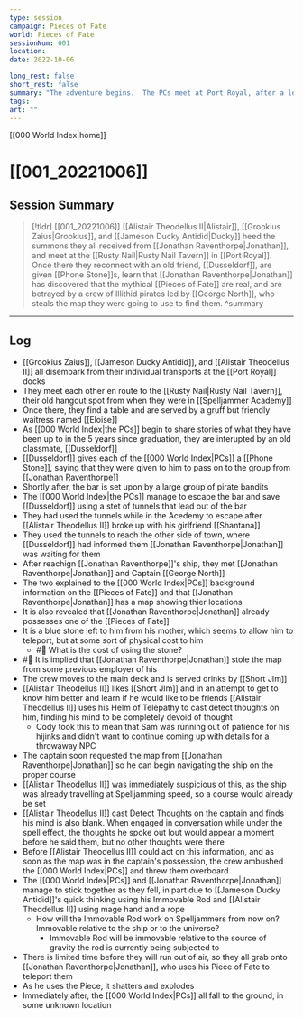 ```yaml
---
type: session
campaign: Pieces of Fate
world: Pieces of Fate
sessionNum: 001
location: 
date: 2022-10-06

long_rest: false
short_rest: false
summary: "The adventure begins.  The PCs meet at Port Royal, after a long time away."
tags: 
art: ""
---
```

[[000 World Index|home]]
# [[001_20221006]]
## Session Summary

 > [!tldr] [[001_20221006]]
 > [[Alistair Theodellus II|Alistair]], [[Grookius Zaius|Grookius]], and [[Jameson Ducky Antidid|Ducky]] heed the summons they all received from [[Jonathan Raventhorpe|Jonathan]], and meet at the [[Rusty Nail|Rusty Nail Tavern]] in [[Port Royal]].  Once there they reconnect with an old friend, [[Dusseldorf]], are given [[Phone Stone]]s, learn that [[Jonathan Raventhorpe|Jonathan]] has discovered that the mythical [[Pieces of Fate]] are real, and are betrayed by a crew of Illithid pirates led by [[George North]], who steals the map they were going to use to find them.
>  ^summary

---

## Log

- [[Grookius Zaius]], [[Jameson Ducky Antidid]], and [[Alistair Theodellus II]] all disembark from their individual transports at the [[Port Royal]] docks
- They meet each other en route to the [[Rusty Nail|Rusty Nail Tavern]], their old hangout spot from when they were in [[Spelljammer Academy]]
- Once there, they find a table and are served by a gruff but friendly waitress named [[Eloise]]
- As [[000 World Index|the PCs]] begin to share stories of what they have been up to in the 5 years since graduation, they are interupted by an old classmate, [[Dusseldorf]]
- [[Dusseldorf]] gives each of the [[000 World Index|PCs]] a [[Phone Stone]], saying that they were given to him to pass on to the group from [[Jonathan Raventhorpe]]
- Shortly after, the bar is set upon by a large group of pirate bandits
- The [[000 World Index|the PCs]] manage to escape the bar and save [[Dusseldorf]] using a stet of tunnels that lead out of the bar
- They had used the tunnels while in the Acedemy to escape after [[Alistair Theodellus II]] broke up with his girlfriend [[Shantana]]
- They used the tunnels to reach the other side of town, where [[Dusseldorf]] had informed them [[Jonathan Raventhorpe|Jonathan]] was waiting for them
- After reachign [[Jonathan Raventhorpe]]'s ship, they met [[Jonathan Raventhorpe|Jonathan]] and Captain [[George North]]
- The two explained to the [[000 World Index|PCs]] background information on the [[Pieces of Fate]] and that [[Jonathan Raventhorpe|Jonathan]] has a map showing thier locations
- It is also revealed that [[Jonathan Raventhorpe|Jonathan]] already possesses one of the [[Pieces of Fate]]
- It is a blue stone left to him from his mother, which seems to allow him to teleport, but at some sort of physical cost to him
	- #🧵 What is the cost of using the stone?
- #🧵 It is implied that [[Jonathan Raventhorpe|Jonathan]] stole the map from some previous employer of his
- The crew moves to the main deck and is served drinks by [[Short JIm]]
- [[Alistair Theodellus II]] likes [[Short JIm]] and in an attempt to get to know him better and learn if he would like to be friends [[Alistair Theodellus II]] uses his Helm of Telepathy to cast detect thoughts on him, finding his mind to be completely devoid of thought
	- Cody took this to mean that Sam was running out of patience for his hijinks and didn't want to continue coming up with details for a throwaway NPC
- The captain soon requested the map from [[Jonathan Raventhorpe|Jonathan]] so he can begin navigating the ship on the proper course
- [[Alistair Theodellus II]] was immediately suspicious of this, as the ship was already travelling at Spelljamming speed, so a course would already be set
- [[Alistair Theodellus II]] cast Detect Thoughts on the captain and finds his mind is also blank.  When engaged in conversation while under the spell effect, the thoughts he spoke out lout would appear a moment before he said them, but no other thoughts were there
- Before [[Alistair Theodellus II]] could act on this information, and as soon as the map was in the captain's possession, the crew ambushed the [[000 World Index|PCs]] and threw them overboard
- The [[000 World Index|PCs]] and [[Jonathan Raventhorpe|Jonathan]] manage to stick together as they fell, in part due to [[Jameson Ducky Antidid]]'s quick thinking using his Immovable Rod and [[Alistair Theodellus II]] using mage hand and a rope
	- How will the Immovable Rod work on Spelljammers from now on?  Immovable relative to the ship or to the universe?
		- Immovable Rod will be immovable relative to the source of gravity the rod is currently being subjected to
- There is limited time before they will run out of air, so they all grab onto [[Jonathan Raventhorpe|Jonathan]], who uses his Piece of Fate to teleport them
- As he uses the Piece, it shatters and explodes
- Immediately after, the [[000 World Index|PCs]] all fall to the ground, in some unknown location